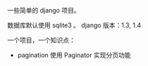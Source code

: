 一些简单的 django 项目。

数据库默认使用 sqlite3 。
django 版本：1.3, 1.4

一个项目，一个知识点：

* pagination  使用 Paginator 实现分页功能
